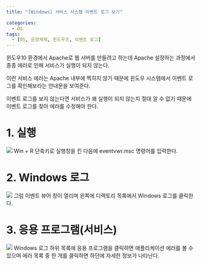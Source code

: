 ```yaml
---
title: "[Windows] 서비스 시스템 이벤트 로그 보기"

categories:
  - OS
tags:
  - [OS, 운영체제, 윈도우즈, 이벤트 로그]
---
```


윈도우10 환경에서 Apache로 웹 서버를 만들려고 하는데 Apache 설정하는 과정에서 종종 에러로 인해 서비스가 실행이 되지 않는다.

이런 서비스 에러는 Apache 내부에 찍히지 않기 때문에 윈도우 시스템에서 이벤트 로그를 확인해보라는 안내문을 보여준다.

이벤트 로그를 보지 않는다면 서비스가 왜 실행이 되지 않는지 절대 알 수 없기 때문에 이벤트 로그를 찾아 에러를 수정해야 한다.

# 1. 실행
![](https://img1.daumcdn.net/thumb/R1280x0/?scode=mtistory2&fname=https%3A%2F%2Fblog.kakaocdn.net%2Fdn%2FIyGFW%2FbtrnQjj12xd%2FGzxxPxj2d3SxYEhLlP24t1%2Fimg.png)
Win + R 단축키로 실행창을 킨 다음에 eventvwr.msc 명령어를 입력한다.

# 2. Windows 로그
![](https://img1.daumcdn.net/thumb/R1280x0/?scode=mtistory2&fname=https%3A%2F%2Fblog.kakaocdn.net%2Fdn%2F75PGa%2FbtrnV5RTOTi%2FTwFU8WJ8UJLkiV0BKwalc0%2Fimg.png)
그럼 이벤트 뷰어 창이 열리며 왼쪽에 디렉토리 목록에서 Windows 로그를 클릭한다.

# 3. 응용 프로그램(서비스)
![](https://img1.daumcdn.net/thumb/R1280x0/?scode=mtistory2&fname=https%3A%2F%2Fblog.kakaocdn.net%2Fdn%2FdziSU9%2FbtrnQ6LxQtG%2FjQtH7eornxz9tJG9RmkEQ0%2Fimg.png)
Windows 로그 하위 목록에 응용 프로그램을 클릭하면 애플리케이션 에러를 볼 수 있으며 에러 목록 중 한 개를 클릭하면 하단에 자세한 정보가 나타난다.

